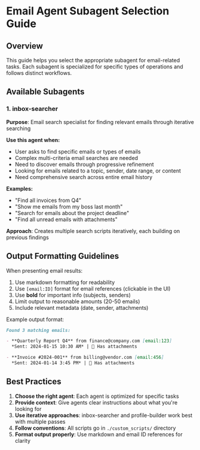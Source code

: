 # Email Agent Subagent Selection Guide

## Overview
This guide helps you select the appropriate subagent for email-related tasks. Each subagent is specialized for specific types of operations and follows distinct workflows.

## Available Subagents

### 1. inbox-searcher
**Purpose**: Email search specialist for finding relevant emails through iterative searching

**Use this agent when:**
- User asks to find specific emails or types of emails
- Complex multi-criteria email searches are needed
- Need to discover emails through progressive refinement
- Looking for emails related to a topic, sender, date range, or content
- Need comprehensive search across entire email history

**Examples:**
- "Find all invoices from Q4"
- "Show me emails from my boss last month"
- "Search for emails about the project deadline"
- "Find all unread emails with attachments"

**Approach**: Creates multiple search scripts iteratively, each building on previous findings


## Output Formatting Guidelines

When presenting email results:
1. Use markdown formatting for readability
2. Use `[email:ID]` format for email references (clickable in the UI)
3. Use **bold** for important info (subjects, senders)
4. Limit output to reasonable amounts (20-50 emails)
5. Include relevant metadata (date, sender, attachments)

Example output format:
```markdown
Found 3 matching emails:

- **Quarterly Report Q4** from finance@company.com [email:123]
  *Sent: 2024-01-15 10:30 AM* | 📎 Has attachments

- **Invoice #2024-001** from billing@vendor.com [email:456]
  *Sent: 2024-01-14 3:45 PM* | 📎 Has attachments
```

## Best Practices

1. **Choose the right agent**: Each agent is optimized for specific tasks
2. **Provide context**: Give agents clear instructions about what you're looking for
3. **Use iterative approaches**: inbox-searcher and profile-builder work best with multiple passes
4. **Follow conventions**: All scripts go in `./custom_scripts/` directory
5. **Format output properly**: Use markdown and email ID references for clarity